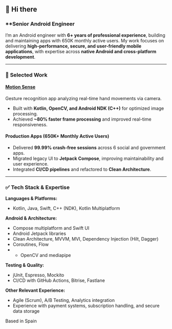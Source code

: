 ## 👋 Hi there  

### **Senior Android Engineer 

I’m an Android engineer with **6+ years of professional experience**, building and maintaining apps with 650K monthly active users. My work focuses on delivering **high-performance, secure, and user-friendly mobile applications**, with expertise across **native Android and cross-platform development**.  

---

### 🚀 **Selected Work**  

#### **[Motion Sense](https://play.google.com/store/apps/details?id=pro.airgesutre&hl=en&gl=US)**  
Gesture recognition app analyzing real-time hand movements via camera.  
- Built with **Kotlin, OpenCV, and Android NDK (C++)** for optimized image processing.  
- Achieved **~80% faster frame processing** and improved real-time responsiveness.  

#### **Production Apps (650K+ Monthly Active Users)**  
- Delivered **99.99% crash-free sessions** across 6 social and government apps.  
- Migrated legacy UI to **Jetpack Compose**, improving maintainability and user experience.  
- Integrated **CI/CD pipelines** and refactored to **Clean Architecture**.  

---

### ✅ **Tech Stack & Expertise**  

**Languages & Platforms:**  
- Kotlin, Java, Swift, C++ (NDK), Kotlin Multiplatform  

**Android & Architecture:**  
- Compose multiplatform and Swift UI
- Android Jetpack libraries  
- Clean Architecture, MVVM, MVI, Dependency Injection (Hilt, Dagger)  
- Coroutines, Flow
- - OpenCV and mediapipe

**Testing & Quality:**  
- jUnit, Espresso, Mockito
- CI/CD with GitHub Actions, Bitrise, Fastlane  

**Other Relevant Experience:**  
- Agile (Scrum), A/B Testing, Analytics integration  
- Experience with payment systems, subscription handling, and secure data storage

Based in Spain 
